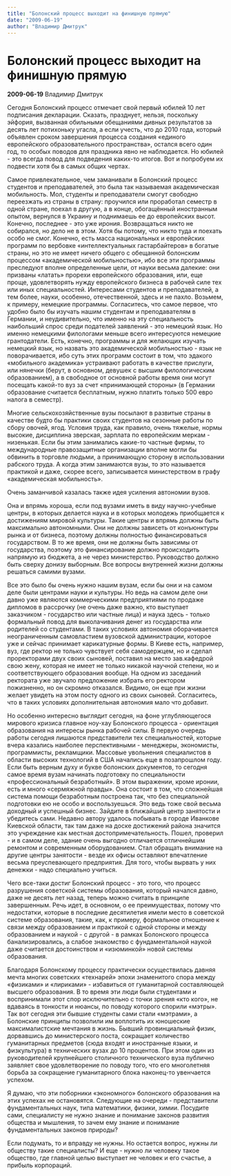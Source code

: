 ```yaml
---
title: "Болонский процесс выходит на финишную прямую"
date: "2009-06-19"
author: "Владимир Дмитрук"
---
```


# Болонский процесс выходит на финишную прямую

**2009-06-19** Владимир Дмитрук

Сегодня Болонский процесс отмечает свой первый юбилей 10 лет подписания декларации. Сказать, празднует, нельзя, поскольку эйфория, вызванная обильными обещаниями дивных результатов за десять лет потихоньку угасла, а если учесть, что до 2010 года, который объявлен сроком завершения процесса создания «единого европейского образовательного пространства», остался всего один год, то особых поводов для праздника явно не наблюдается. Но юбилей - это всегда повод для подведения каких-то итогов. Вот и попробуем их подвести хотя бы в самых общих чертах.

Самое привлекательное, чем заманивали в Болонский процесс студентов и преподавателей, это была так называемая академическая мобильность. Мол, студенты и преподаватели смогут свободно переезжать из страны в страну: проучился или проработал семестр в одной стране, поехал в другую, а в конце, обогащённый иностранным опытом, вернулся в Украину и поднимаешь ее до европейских высот. Конечно, последнее - это уже ирония. Возвращаться никто не собирался, но дело не в этом. Хотя бы потому, что никто туда и поехать особо не смог. Конечно, есть масса национальных и европейских программ по вербовке «интеллектуальных гастарбайтеров» в богатые страны, но это не имеет ничего общего с обещанной болонским процессом «академической мобильностью», ибо все эти программы преследуют вполне определенные цели, от науки весьма далекие: они призваны «латать» прорехи европейского образования, или, еще проще, удовлетворять нужду европейского бизнеса в рабочей силе тех или иных специальностей. Интересами студентов и преподавателей, а тем более, науки, особенно, отечественной, здесь и не пахло. Возьмем, к примеру, немецкие программы. Согласитесь, что самое первое, что удобно было бы изучать нашим студентам и преподавателям в Германии, и неудивительно, что именно на эту специальность наибольший спрос среди подателей заявлений - это немецкий язык. Но именно немецкими филологами меньше всего интересуются немецкие грантодатели. Есть, конечно, программы и для желающих изучать немецкий язык, но назвать это академической мобильностью - язык не поворачивается, ибо суть этих программ состоит в том, что эдакого «мобильного академика» устраивают работать в качестве прислуги, или нянечки (берут, в основном, девушек с высшим филологическим образованием), а в свободное от основной работы время они могут посещать какой-то вуз за счет «принимающей стороны» (в Германии образование считается бесплатным, нужно платить только 500 евро налога в семестр).

Многие сельскохозяйственные вузы посылают в развитые страны в качестве будто бы практики своих студентов на сезонные работы по сбору овочей, ягод. Условия труда, как правило, очень тяжелые, нормы высокие, дисциплина зверская, зарплата по европейским меркам - низенькая. Если бы этим занимались какие-то частные фирмы, то международные правозащитные организации вполне могли бы обвинить в торговле людьми, а принимающую сторону в использовании рабского труда. А когда этим занимаются вузы, то это называется практикой и даже, скорее всего, записывается министерством в графу «академическая мобильность».

Очень заманчивой казалась также идея усиления автономии вузов.

Она и впрямь хороша, если под вузами иметь в виду научно-учебные центры, в которых делается наука и в которых молодежь приобщается к достижениям мировой культуры. Такие центры и впрямь должны быть максимально автономными. Они не должны зависеть от конъюнктуры рынка и от бизнеса, поэтому должны полностью финансироваться государством. В то же время, они не должны быть зависимы от государства, поэтому это финансирование должно происходить напрямую из бюджета, а не через министерство. Руководство должно быть сверху донизу выборным. Все вопросы внутренней жизни должны решаться самими вузами.

Все это было бы очень нужно нашим вузам, если бы они и на самом деле были центрами науки и культуры. Но ведь на самом деле они давно уже являются коммерческими предприятиями по продаже дипломов в рассрочку (не очень даже важно, кто выступает заказчиком - государство или частные лица) и наука здесь - только формальный повод для выколачивания денег из государства или родителей со студентами. В таких условиях автономия оборачивается неограниченным самовластием вузовской администрации, которое уже и сейчас принимает карикатурные формы. В Киеве есть, например, вуз, где ректор не только чувствует себя самодержцем, но и сделал проректорами двух своих сыновей, поставил на место зав.кафедрой свою жену, которая не имеет не только никакой научной степени, но и соответствующего образования вообще. На одном из заседаний ректората уже звучало предложение избрать его ректором пожизненно, но он скромно отказался. Видимо, он еще при жизни желает увидеть на этом посту одного из своих сыновей. Согласитесь, что в таких условиях дополнительная автономия мало что добавит.

Но особенно интересно выглядит сегодня, на фоне углубляющегося мирового кризиса главное ноу-хау Болонского процесса - ориентация образования на интересы рынка рабочей силы. В первую очередь работы сегодня лишаются представители тех специальностей, которые вчера казались наиболее перспективными - менеджеры, экономисты, программисты, рекламщики. Массовые увольнения специалистов в области высоких технологий в США начались еще в позапрошлом году. Если быть верным духу и букве болонских документов, то сегодня самое время вузам начинать подготовку по специальности «профессиональный безработный». В этом выражении, кроме иронии, есть и много «сермяжной правды». Она состоит в том, что сложнейшая система помощи безработным построена так, что без специальной подготовки ею не особо и воспользуешься. Это ведь тоже свой весьма доходный и успешный бизнес. Зайдите в ближайший центр занятости и убедитесь сами. Недавно автору удалось побывать в городе Иванкове Киевской области, так там даже на доске достижений района значится это учреждение как местная достопримечательность. Пошел, проверил - и в самом деле, здание очень выгодно отличается отличнейшим ремонтом и современным оборудованием. Стал обращать внимание на другие центры занятости - везде их офисы оставляют впечатление весьма преуспевающего предприятия. Для того, чтобы вырвать у них денежки - надо специально учиться.

Чего все-таки достиг Болонский процесс - это того, что процесс разрушения советской системы образования, который начался давно, даже не десять лет назад, теперь можно считать в принципе завершенным. Речь идет, в основном, о ее преимуществах, потому что недостатки, которые в последние десятилетия имели место в советской системе образования, такие, как, к примеру, формальное отношение к связи между образованием и практикой с одной стороны и между образованием и наукой - с другой - в рамках Болонского процесса банализировались, а слабое знакомство с фундаментальной наукой даже считается достоинством и «изюминкой» новой системы образования.

Благодаря Болонскому процессу практически осуществилась давняя мечта многих советских «технарей» эпохи знаменитого спора между «физиками» и «лириками» - избавиться от гуманитарной составляющей высшего образования. В то время эти люди были студентами и воспринимали этот спор исключительно с точки зрения «кто кого», не вдаваясь в тонкости и нюансы, по поводу которого спорили «мэтры». Так вот сегодня эти бывшие студенты сами стали «мэтрами», а Болонские принципы позволили им воплотить их юношеские максималистские мечтания в жизнь. Бывший провинциальный физик, дорвавшись до министерского поста, сокращает количество гуманитарных предметов (сюда входят и иностранные языки, и физкультура) в технических вузах до 10 процентов. При этом один из руководителей крупнейшего столичного технического вуза публично заявляет свое удовлетворение по поводу того, что его многолетняя борьба за сокращение гуманитарного блока наконец-то увенчается успехом.

Я думаю, что эти поборники «экономного» болонского образования на этих успехах не остановятся. Следующие на очереди - представители фундаментальных наук, типа математики, физики, химии. Посудите сами, специалисту не нужно знание и понимание законов развития общества и мышления, то зачем ему знание и понимание фундаментальных законов природы?

Если подумать, то и вправду не нужны. Но остается вопрос, нужны ли обществу такие специалисты? И еще - нужно ли человеку такое общество, где главной целью выступает не человек и его счастье, а прибыль корпораций.